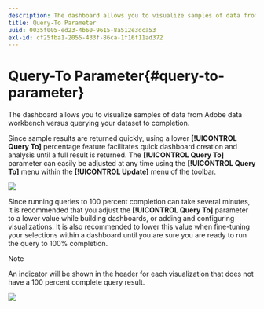 ```yaml
---
description: The dashboard allows you to visualize samples of data from Adobe data workbench versus querying your dataset to completion.
title: Query-To Parameter
uuid: 0035f005-ed23-4b60-9615-8a512e3dca53
exl-id: cf25fba1-2055-433f-86ca-1f16f11ad372
---
```

# Query-To Parameter{#query-to-parameter}

The dashboard allows you to visualize samples of data from Adobe data workbench versus querying your dataset to completion.

Since sample results are returned quickly, using a lower **[!UICONTROL Query To]** percentage feature facilitates quick dashboard creation and analysis until a full result is returned. The **[!UICONTROL Query To]** parameter can easily be adjusted at any time using the **[!UICONTROL Query To]** menu within the **[!UICONTROL Update]** menu of the toolbar.

![](assets/query_to.png)

Since running queries to 100 percent completion can take several minutes, it is recommended that you adjust the **[!UICONTROL Query To]** parameter to a lower value while building dashboards, or adding and configuring visualizations. It is also recommended to lower this value when fine-tuning your selections within a dashboard until you are sure you are ready to run the query to 100% completion.

>[!NOTE]
>
>An indicator will be shown in the header for each visualization that does not have a 100 percent complete query result.

![](assets/query_to2.png)
